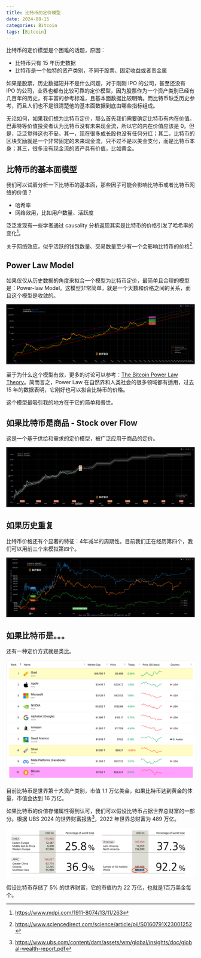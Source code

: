 ```yaml
---
title: 比特币的定价模型
date: 2024-08-15
categories: Bitcoin
tags: [Bitcoin]
---
```


比特币的定价模型是个困难的话题，原因：

- 比特币只有 15 年历史数据
- 比特币是一个独特的资产类别，不同于股票、固定收益或者贵金属

如果是股票，历史数据短并不是什么问题，对于刚刚 IPO 的公司，甚至还没有 IPO 的公司，业界也都有比较可靠的定价模型，因为股票作为一个资产类别已经有几百年的历史，有丰富的参考标准，且基本面数据比较明确。而比特币缺乏历史参考，而且人们也不是很清楚他的基本面数据到底由哪些指标组成。

无论如何，如果我们想为比特币定价，那么首先我们需要确定比特币有内在价值。巴菲特等价值投资者认为比特币没有未来现金流，所以它的内在价值应该是 0。但是，泛泛觉得这也不妥。其一，现在很多成长股也没有任何分红；其二，比特币的区块奖励就是一个非常固定的未来现金流，只不过不是以美金支付，而是比特币本身；其三，很多没有现金流的资产具有价值，比如黄金。

## 比特币的基本面模型

我们可以试着分析一下比特币的基本面，那些因子可能会影响比特币或者比特币网络的价值？

- 哈希率
- 网络效用，比如用户数量、活跃度

泛泛发现有一些学者通过 causality 分析返现其实是比特币的价格引发了哈希率的变化[^1]。

关于网络效应，似乎活跃的钱包数量、交易数量至少有一个会影响比特币的价格[^2].

## Power Law Model

如果仅仅从历史数据的角度来拟合一个模型为比特币定价，最简单且合理的模型是：Power-law Model。这模型非常简单，就是一个天数和价格之间的关系，而且这个模型是收敛的。

![20240815094517](https://raw.githubusercontent.com/wangzhe3224/pic_repo/master/images/20240815094517.png)

至于为什么这个模型有效，更多的讨论可以参考：[The Bitcoin Power Law Theory](https://giovannisantostasi.medium.com/the-bitcoin-power-law-theory-962dfaf99ee9)。简而言之，Power Law 在自然界和人类社会的很多领域都有适用，过去 15 年的数据表明，它刚好也可以拟合比特币的价格。

这个模型最吸引我的地方在于它的简单和普世。

## 如果比特币是商品 - Stock over Flow

这是一个基于供给和需求的定价模型，被广泛应用于商品的定价。

![20240815095949](https://raw.githubusercontent.com/wangzhe3224/pic_repo/master/images/20240815095949.png)

## 如果历史重复

比特币价格还有个显著的特征：4年减半的周期性。目前我们正在经历第四个，我们可以用前三个来模拟第四个。

![20240815095444](https://raw.githubusercontent.com/wangzhe3224/pic_repo/master/images/20240815095444.png)

## 如果比特币是。。。

还有一种定价方式就是类比。

![20240816100343](https://raw.githubusercontent.com/wangzhe3224/pic_repo/master/images/20240816100343.png)

目前比特币是世界第十大资产类别，市值 1.1 万亿美金，如果比特币达到黄金的体量，市值会达到 16 万亿。

如果比特币的价值存储属性得到认可，我们可以假设比特币占据世界总财富的一部分。根据 UBS 2024 的世界财富报告[^3]，2022 年世界总财富为 489 万亿。

![20240816104004](https://raw.githubusercontent.com/wangzhe3224/pic_repo/master/images/20240816104004.png)

假设比特币存储了 5% 的世界财富，它的市值约为 22 万亿，也就是1百万美金每个。


[^1]: https://www.mdpi.com/1911-8074/13/11/263
[^2]: https://www.sciencedirect.com/science/article/pii/S0160791X23001252
[^3]: https://www.ubs.com/content/dam/assets/wm/global/insights/doc/global-wealth-report.pdf
